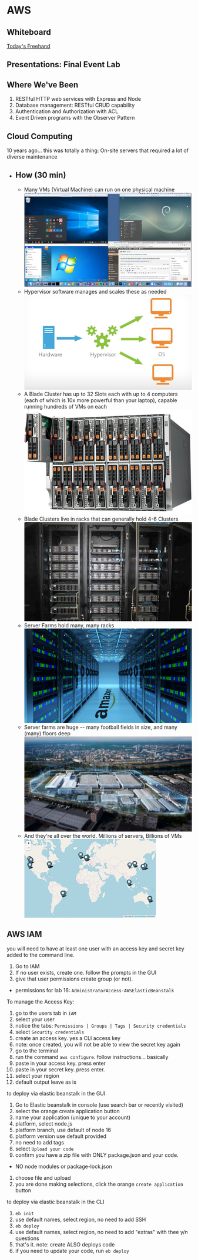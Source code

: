 # AWS

## Whiteboard

[Today's Freehand](https://projects.invisionapp.com/freehand/document/Y1tMn7EN8) 

## Presentations:  Final Event Lab

## Where We've Been

1. RESTful HTTP web services with Express and Node
1. Database management:  RESTful CRUD capability
1. Authentication and Authorization with ACL
1. Event Driven programs with the Observer Pattern

## Cloud Computing

10 years ago...  this was totally a thing:  On-site servers that required a lot of diverse maintenance

- ## How (30 min)
  - Many VMs (Virtual Machine)  can run on one physical machine
    ![VM](./assets/vm.jpg)
  - Hypervisor software manages and scales these as needed
    ![Hypervisor](./assets/hypervisor.jpeg)
  - A Blade Cluster has up to 32 Slots each with up to 4 computers (each of which is 10x more powerful than your laptop), capable running hundreds of VMs on each
    ![Blade](./assets/cloud-1-blades.png)
  - Blade Clusters live in racks that can generally hold 4-6 Clusters
    ![Cluster](./assets/cloud-2-racks.jpg)
  - Server Farms hold many, many racks
    ![Hallways](./assets/cloud-3-hallways.jpg)
  - Server farms are huge -- many football fields in size, and many (many) floors deep
    ![Farms](./assets/cloud-4-farms.jpg)
  - And they're all over the world. Millions of servers, Billions of VMs
    ![World](./assets/cloud-5-world.png)

## AWS  IAM

you will need to have at least one user with an access key and secret key added to the command line.  

1. Go to IAM
1. If no user exists, create one.  follow the prompts in the GUI
1. give that user permissions create group (or not).  
  - permissions for lab 16: `AdministratorAccess-AWSElasticBeanstalk`

To manage the Access Key:
1. go to the users tab in `IAM`
1. select your user
1. notice the tabs:  `Permissions | Groups | Tags | Security credentials`
1. select `Security credentials`
1. create an access key.  yes a CLI access key
1. note: once created, you will not be able to view the secret key again
1. go to the terminal
  1. run the command  `aws configure`.  follow instructions... basically
  1. paste in your access key. press enter
  1. paste in your secret key. press enter.
  1. select your region
  1. default output leave as is

to deploy via elastic beanstalk in the GUI
1. Go to Elastic beanstalk in console (use search bar or recently visited)
1. select the orange create application button
1. name your application (unique to your account)
1. platform, select node.js
1. platform branch, use default of node 16
1. platform version use default provided
1. no need to add tags
1. select `Upload your code`
1. confirm you have a zip file with ONLY package.json and your code.  
  - NO node modules or package-lock.json
1. choose file and upload
1. you are done making selections, click the  orange `create application` button

to deploy via elastic beanstalk in the CLI
1. `eb init`
  1. use default names, select region, no need to add SSH
1. `eb deploy`
  1. use default names, select region, no need to add "extras" with thee y/n questions
1. that's it.  note: create ALSO deploys code
1. if you need to update your code, run `eb deploy`
